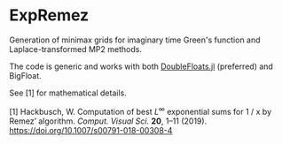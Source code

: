 ExpRemez
========

Generation of minimax grids for imaginary time Green's function and Laplace-transformed MP2 methods.

The code is generic and works with both [DoubleFloats.jl](https://github.com/JuliaMath/DoubleFloats.jl) (preferred) and BigFloat.

See [1] for mathematical details.

[1] Hackbusch, W. Computation of best $L^\infty$ exponential sums for 1 / x by Remez’ algorithm. *Comput. Visual Sci.* **20**, 1–11 (2019). https://doi.org/10.1007/s00791-018-00308-4

